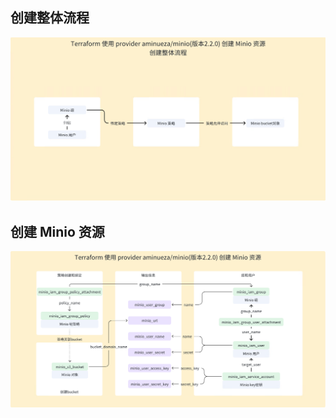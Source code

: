 

## 创建整体流程
![avatar](https://github.com/guoguodeluc/terraform-minio/blob/main/images/workflow.jpg)

## 创建 Minio 资源
![avatar](https://github.com/guoguodeluc/terraform-minio/blob/main/images/minio_resouces.png)
